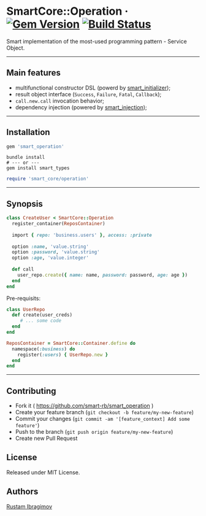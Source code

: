 # SmartCore::Operation &middot; [![Gem Version](https://badge.fury.io/rb/smart_operation.svg)](https://badge.fury.io/rb/smart_operation) [![Build Status](https://travis-ci.org/smart-rb/smart_operation.svg?branch=master)](https://travis-ci.org/smart-rb/smart_operation)

Smart implementation of the most-used programming pattern - Service Object.

---

## Main features

- multifunctional constructor DSL (powerd by [smart_initializer](https://github.com/smart-rb/smart_initializer));
- result object interface (`Success`, `Failure`, `Fatal`, `Callback`);
- `call.new.call` invocation behavior;
- dependency injection (powered by [smart_injection](https://github.com/smart-rb/smart_injection));

---

## Installation

```ruby
gem 'smart_operation'
```

```shell
bundle install
# --- or ---
gem install smart_types
```

```ruby
require 'smart_core/operation'
```

---

## Synopsis

```ruby
class CreateUser < SmartCore::Operation
  register_container(ReposContainer)
  
  import { repo: 'business.users' }, access: :private
  
  option :name, 'value.string'
  option :password, 'value.string'
  option :age, 'value.integer'
  
  def call
    user_repo.create({ name: name, password: password, age: age })
  end
end
```

Pre-requisits:

```ruby
class UserRepo
  def create(user_creds)
     # ... some code
  end
end

ReposContainer = SmartCore::Container.define do
  namespace(:business) do
    register(:users) { UserRepo.new }
  end
end
```

---

## Contributing

- Fork it ( https://github.com/smart-rb/smart_operation )
- Create your feature branch (`git checkout -b feature/my-new-feature`)
- Commit your changes (`git commit -am '[feature_context] Add some feature'`)
- Push to the branch (`git push origin feature/my-new-feature`)
- Create new Pull Request

## License

Released under MIT License.

## Authors

[Rustam Ibragimov](https://github.com/0exp)
